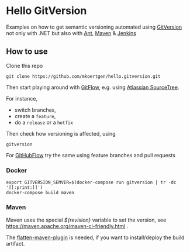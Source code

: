 # Hello GitVersion

Examples on how to get semantic versioning automated using [GitVersion](https://github.com/GitTools/GitVersion) not only with .NET but also with [Ant](http://ant.apache.org/), [Maven](https://maven.apache.org/) & [Jenkins](https://jenkins-ci.org/)

## How to use

Clone this repo

```console
git clone https://github.com/mkoertgen/hello.gitversion.git
```

Then start playing around with [GitFlow](https://www.atlassian.com/git/tutorials/comparing-workflows/gitflow-workflow/), e.g. using [Atlassian SourceTree](https://www.atlassian.com/software/sourcetree/overview).

For instance, 

- switch branches, 
- create a `feature`, 
- do a `release` or a `hotfix`

Then check how versioning is affected, using

```console
gitversion
```

For [GitHubFlow](https://guides.github.com/introduction/flow/) try the same using feature branches and pull requests

### Docker

```console
export GITVERSION_SEMVER=$(docker-compose run gitversion | tr -dc '[[:print:]]')
docker-compose build maven
```

### Maven
Maven uses the special *${revision}* variable to set the version, see https://maven.apache.org/maven-ci-friendly.html .

The [flatten-maven-plugin](https://www.mojohaus.org/flatten-maven-plugin/) is needed, if you want to install/deploy the build artifact.